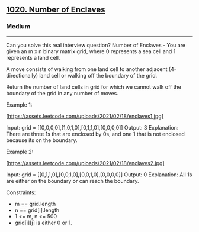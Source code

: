 <h2><a href="https://leetcode.com/problems/number-of-enclaves/">1020. Number of Enclaves</a></h2><h3>Medium</h3><hr>Can you solve this real interview question? Number of Enclaves - You are given an m x n binary matrix grid, where 0 represents a sea cell and 1 represents a land cell.

A move consists of walking from one land cell to another adjacent (4-directionally) land cell or walking off the boundary of the grid.

Return the number of land cells in grid for which we cannot walk off the boundary of the grid in any number of moves.

Example 1:

[https://assets.leetcode.com/uploads/2021/02/18/enclaves1.jpg]

Input: grid = [[0,0,0,0],[1,0,1,0],[0,1,1,0],[0,0,0,0]]
Output: 3
Explanation: There are three 1s that are enclosed by 0s, and one 1 that is not enclosed because its on the boundary.

Example 2:

[https://assets.leetcode.com/uploads/2021/02/18/enclaves2.jpg]

Input: grid = [[0,1,1,0],[0,0,1,0],[0,0,1,0],[0,0,0,0]]
Output: 0
Explanation: All 1s are either on the boundary or can reach the boundary.

Constraints:

- m == grid.length
- n == grid[i].length
- 1 <= m, n <= 500
- grid[i][j] is either 0 or 1.
